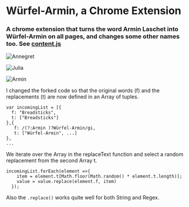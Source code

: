 # Würfel-Armin, a Chrome Extension
### A chrome extension that turns the word Armin Laschet into Würfel-Armin on all pages, and changes some other names too. See [content.js](https://github.com/its-leo/Wuerfel_Armin/blob/master/content.js)

![Annegret](https://github.com/its-leo/Wuerfel_Armin/blob/master/showcase1.png)

![Julia](https://github.com/its-leo/Wuerfel_Armin/blob/master/showcase2.PNG)

![Armin](https://github.com/its-leo/Wuerfel_Armin/blob/master/showcase3.PNG)

I changed the forked code so that the original words (f) and the replacements (t) are now defined in an Array of tuples.

```
var incomingList = [{
  f: "Breadsticks",
  t: ["Breadsticks"]
},{
   f: /(?:Armin )?Würfel-Armin/gi,
   t: ["Würfel-Armin", ...]
},
...
```

We iterate over the Array in the replaceText function and select a random replacement from the second Array t.

```
incomingList.forEach(element =>{
    item = element.t[Math.floor(Math.random() * element.t.length)];
    value = value.replace(element.f, item)
  }); 
```

Also the `.replace()` works quite well for both String and Regex.
